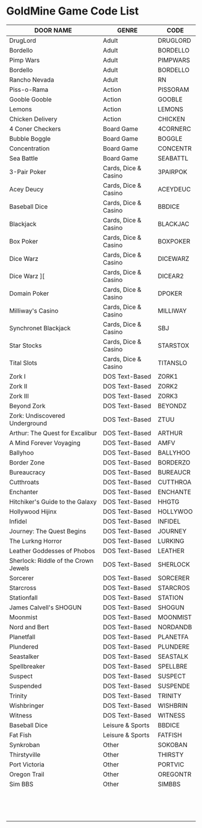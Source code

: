 # GoldMine Game Code List


| DOOR NAME                             | GENRE                | CODE     | 
|---------------------------------------|----------------------|----------|
| DrugLord                              | Adult                | DRUGLORD |
| Bordello                              | Adult                | BORDELLO |
| Pimp Wars                             | Adult                | PIMPWARS |
| Bordello                              | Adult                | BORDELLO |
| Rancho Nevada                         | Adult                | RN       |
| Piss-o-Rama                           | Action               | PISSORAM |
| Gooble Gooble                         | Action               | GOOBLE   |
| Lemons                                | Action               | LEMONS   |
| Chicken Delivery                      | Action               | CHICKEN  |
| 4 Coner Checkers                      | Board Game           | 4CORNERC |
| Bubble Boggle                         | Board Game           | BOGGLE   |
| Concentration                         | Board Game           | CONCENTR |
| Sea Battle                            | Board Game           | SEABATTL |
| 3-Pair Poker                          | Cards, Dice & Casino | 3PAIRPOK |
| Acey Deucy                            | Cards, Dice & Casino | ACEYDEUC |
| Baseball Dice                         | Cards, Dice & Casino | BBDICE   |
| Blackjack                             | Cards, Dice & Casino | BLACKJAC | 
| Box Poker                             | Cards, Dice & Casino | BOXPOKER |
| Dice Warz                             | Cards, Dice & Casino | DICEWARZ |
| Dice Warz \]\[                        | Cards, Dice & Casino | DICEAR2  |
| Domain Poker                          | Cards, Dice & Casino | DPOKER   |
| Milliway's Casino                     | Cards, Dice & Casino | MILLIWAY |
| Synchronet Blackjack                  | Cards, Dice & Casino | SBJ      |
| Star Stocks                           | Cards, Dice & Casino | STARSTOX |
| Tital Slots                           | Cards, Dice & Casino | TITANSLO |
| Zork I                                | DOS Text-Based       | ZORK1    |
| Zork II                               | DOS Text-Based       | ZORK2    |
| Zork III                              | DOS Text-Based       | ZORK3    |
| Beyond Zork                           | DOS Text-Based       | BEYONDZ  |
| Zork: Undiscovered Underground        | DOS Text-Based       | ZTUU     |
| Arthur: The Quest for Excalibur       | DOS Text-Based       | ARTHUR   |
| A Mind Forever Voyaging               | DOS Text-Based       | AMFV     |
| Ballyhoo                              | DOS Text-Based       | BALLYHOO |
| Border Zone                           | DOS Text-Based       | BORDERZO |
| Bureaucracy                           | DOS Text-Based       | BUREAUCR |
| Cutthroats                            | DOS Text-Based       | CUTTHROA |
| Enchanter                             | DOS Text-Based       | ENCHANTE |
| Hitchiker's Guide to the Galaxy       | DOS Text-Based       | HHGTG    |
| Hollywood Hijinx                      | DOS Text-Based       | HOLLYWOO |
| Infidel                               | DOS Text-Based       | INFIDEL  |
| Journey: The Quest Begins             | DOS Text-Based       | JOURNEY  |
| The Lurkng Horror                     | DOS Text-Based       | LURKING  |
| Leather Goddesses of Phobos           | DOS Text-Based       | LEATHER  |
| Sherlock: Riddle of the Crown Jewels  | DOS Text-Based       | SHERLOCK |
| Sorcerer                              | DOS Text-Based       | SORCERER |
| Starcross                             | DOS Text-Based       | STARCROS |
| Stationfall                           | DOS Text-Based       | STATION  |
| James Calvell's SHOGUN                | DOS Text-Based       | SHOGUN   |
| Moonmist                              | DOS Text-Based       | MOONMIST |
| Nord and Bert                         | DOS Text-Based       | NORDANDB |
| Planetfall                            | DOS Text-Based       | PLANETFA |
| Plundered                             | DOS Text-Based       | PLUNDERE |
| Seastalker                            | DOS Text-Based       | SEASTALK |
| Spellbreaker                          | DOS Text-Based       | SPELLBRE |
| Suspect                               | DOS Text-Based       | SUSPECT  |
| Suspended                             | DOS Text-Based       | SUSPENDE |
| Trinity                               | DOS Text-Based       | TRINITY  |
| Wishbringer                           | DOS Text-Based       | WISHBRIN |
| Witness                               | DOS Text-Based       | WITNESS  |
| Baseball Dice                         | Leisure & Sports     | BBDICE   |
| Fat Fish                              | Leisure & Sports     | FATFISH  |
| Synkroban                             | Other                | SOKOBAN  |
| Thirstyville                          | Other                | THIRSTY  |
| Port Victoria                         | Other                | PORTVIC  |
| Oregon Trail                          | Other                | OREGONTR |
| Sim BBS                               | Other                | SIMBBS   |
|                                       |                      |          |
|                                       |                      |          |
|                                       |                      |          |
|                                       |                      |          |
|                                       |                      |          |
|                                       |                      |          |
|                                       |                      |          |
|                                       |                      |          |
|                                       |                      |          |
|                                       |                      |          |
|                                       |                      |          |
|                                       |                      |          |
|                                       |                      |          |
|                                       |                      |          |

